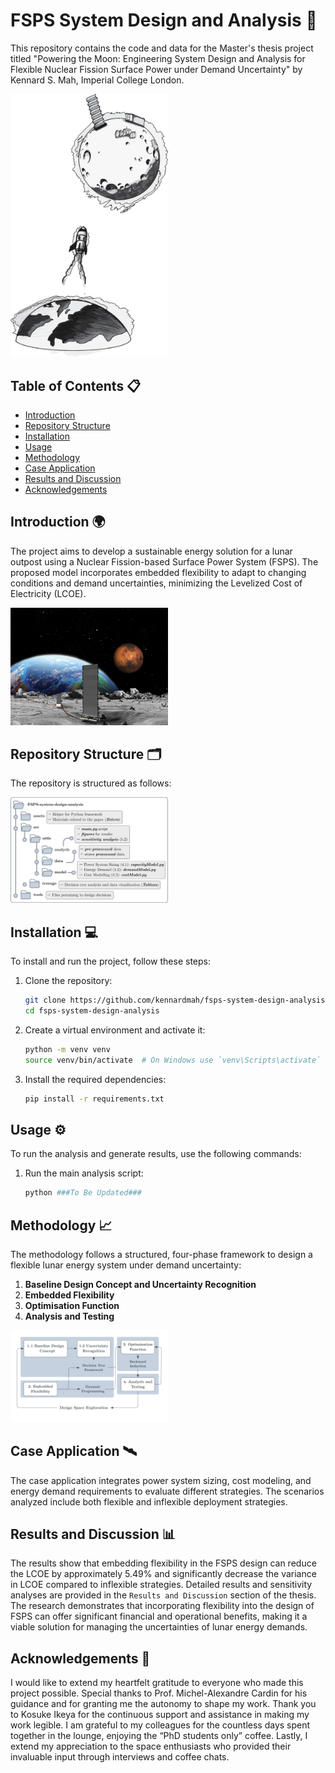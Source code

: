 # FSPS System Design and Analysis 🚀

This repository contains the code and data for the Master's thesis project titled "Powering the Moon: Engineering System Design and Analysis for Flexible Nuclear Fission Surface Power under Demand Uncertainty" by Kennard S. Mah, Imperial College London.

<img src="./assets/figures/master_titlepage.png" alt="intro" width="50%">

## Table of Contents 📋
- [Introduction](#introduction-🌍)
- [Repository Structure](#repository-structure-🗂️)
- [Installation](#installation-💻)
- [Usage](#usage-⚙️)
- [Methodology](#methodology-📈)
- [Case Application](#case-application-🛰️)
- [Results and Discussion](#results-and-discussion-📊)
- [Acknowledgements](#acknowledgements-🙏)

## Introduction 🌍
The project aims to develop a sustainable energy solution for a lunar outpost using a Nuclear Fission-based Surface Power System (FSPS). The proposed model incorporates embedded flexibility to adapt to changing conditions and demand uncertainties, minimizing the Levelized Cost of Electricity (LCOE).

<img src="./assets/figures/figure1.webp" alt="intro" width="50%">

## Repository Structure 🗂️
The repository is structured as follows:

<img src="./assets/figures/figure16.png" alt="repo structure" width="50%">

## Installation 💻
To install and run the project, follow these steps:

1. Clone the repository:
    ```bash
    git clone https://github.com/kennardmah/fsps-system-design-analysis.git
    cd fsps-system-design-analysis
    ```

2. Create a virtual environment and activate it:
    ```bash
    python -m venv venv
    source venv/bin/activate  # On Windows use `venv\Scripts\activate`
    ```

3. Install the required dependencies:
    ```bash
    pip install -r requirements.txt
    ```

## Usage ⚙️
To run the analysis and generate results, use the following commands:

1. Run the main analysis script:
    ```bash
    python ###To Be Updated###
    ```

## Methodology 📈
The methodology follows a structured, four-phase framework to design a flexible lunar energy system under demand uncertainty:

1. **Baseline Design Concept and Uncertainty Recognition**
2. **Embedded Flexibility**
3. **Optimisation Function**
4. **Analysis and Testing**

<img src="./assets/figures/figure2.png" alt="methodology" width="50%">

## Case Application 🛰️
The case application integrates power system sizing, cost modeling, and energy demand requirements to evaluate different strategies. The scenarios analyzed include both flexible and inflexible deployment strategies.

## Results and Discussion 📊
The results show that embedding flexibility in the FSPS design can reduce the LCOE by approximately 5.49% and significantly decrease the variance in LCOE compared to inflexible strategies. Detailed results and sensitivity analyses are provided in the `Results and Discussion` section of the thesis.
The research demonstrates that incorporating flexibility into the design of FSPS can offer significant financial and operational benefits, making it a viable solution for managing the uncertainties of lunar energy demands.

## Acknowledgements 🙏
I would like to extend my heartfelt gratitude to everyone who made this project possible. Special thanks to Prof. Michel-Alexandre Cardin for his guidance and for granting me the autonomy to shape my work. Thank you to Kosuke Ikeya for the continuous support and assistance in making my work legible. I am grateful to my colleagues for the countless days spent together in the lounge, enjoying the “PhD students only” coffee. Lastly, I extend my appreciation to the space enthusiasts who provided their invaluable input through interviews and coffee chats. 
